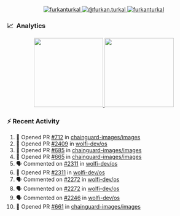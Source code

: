 <p align="center">
  <a href="https://linkedin.com/in/furkanturkal" target="blank">
    <img src="https://img.shields.io/badge/linkedin-%230077B5.svg?&style=for-the-badge&logo=linkedin&logoColor=white" alt="furkanturkal" />
  </a>
  <a href="https://medium.com/@furkan.turkal" target="blank">
    <img src="https://img.shields.io/badge/medium-%2312100E.svg?&style=for-the-badge&logo=medium&logoColor=white" alt="@furkan.turkal" />
  </a>
  <a href="https://twitter.com/furkanturkaI" target="blank">
    <img src="https://img.shields.io/badge/Twitter-1DA1F2?style=for-the-badge&logo=twitter&logoColor=white" alt="furkanturkaI" />
  </a>
</p>

### 📈 &nbsp;Analytics

<p align="center">
  <a href="https://coderstats.net/github/#Dentrax">
    <img height="180em" src="https://github-readme-stats-eight-theta.vercel.app/api?username=Dentrax&show_icons=true&theme=algolia&include_all_commits=true&count_private=true&line_height=26"/>
    <img height="180em" src="https://github-readme-stats-eight-theta.vercel.app/api/top-langs/?username=Dentrax&layout=compact&langs_count=8&theme=algolia&line_height=26"/>
  </a>
</p>

### :zap: Recent Activity

<!--START_SECTION:activity-->
1. 💪 Opened PR [#712](https://github.com/chainguard-images/images/pull/712) in [chainguard-images/images](https://github.com/chainguard-images/images)
2. 💪 Opened PR [#2409](https://github.com/wolfi-dev/os/pull/2409) in [wolfi-dev/os](https://github.com/wolfi-dev/os)
3. 💪 Opened PR [#685](https://github.com/chainguard-images/images/pull/685) in [chainguard-images/images](https://github.com/chainguard-images/images)
4. 💪 Opened PR [#665](https://github.com/chainguard-images/images/pull/665) in [chainguard-images/images](https://github.com/chainguard-images/images)
5. 🗣 Commented on [#2311](https://github.com/wolfi-dev/os/issues/2311) in [wolfi-dev/os](https://github.com/wolfi-dev/os)
6. 💪 Opened PR [#2311](https://github.com/wolfi-dev/os/pull/2311) in [wolfi-dev/os](https://github.com/wolfi-dev/os)
7. 🗣 Commented on [#2272](https://github.com/wolfi-dev/os/issues/2272) in [wolfi-dev/os](https://github.com/wolfi-dev/os)
8. 🗣 Commented on [#2272](https://github.com/wolfi-dev/os/issues/2272) in [wolfi-dev/os](https://github.com/wolfi-dev/os)
9. 🗣 Commented on [#2246](https://github.com/wolfi-dev/os/issues/2246) in [wolfi-dev/os](https://github.com/wolfi-dev/os)
10. 💪 Opened PR [#661](https://github.com/chainguard-images/images/pull/661) in [chainguard-images/images](https://github.com/chainguard-images/images)
<!--END_SECTION:activity-->
